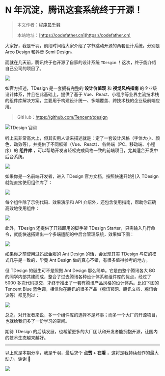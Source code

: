 # N 年沉淀，腾讯这套系统终于开源！

> 本文作者：[程序员千羽](https://yuyuanweb.feishu.cn/wiki/Abldw5WkjidySxkKxU2cQdAtnah)
>
> 本站地址：[https://codefather.cn](https://codefather.cn)

大家好，我是千羽，前段时间给大家介绍了字节跳动开源的两套设计系统，分别是 Arco Design 和抖音 Semi Design。

而就在几天前，腾讯终于也开源了自家的设计系统 `TDesgin` ！这次，终于能介绍自己公司的项目了。

![](https://pic.yupi.icu/5563/202311091147334.png)

如官方描述，TDesign 是一套拥有完整的 **设计价值观** 和 **视觉风格指南** 的企业级设计体系，并且在此基础上，提供了基于 Vue、React、小程序等业界主流技术栈的组件库解决方案，主要用于构建设计统一、多端覆盖、跨技术栈的企业级前端应用。

> GitHub：https://github.com/Tencent/tdesign

![](https://pic.yupi.icu/5563/202311091147466.png)TDesign 官网

听上去非常高大上，但其实用人话来描述就是：定了一套设计风格（字体大小、颜色、动效等），并提供了不同框架（Vue、React）、各终端（PC、移动端、小程序）的 **组件库** ，可以帮助开发者轻松完成风格一致的前端项目，尤其适合开发中后台系统。

![](https://pic.yupi.icu/5563/202311091147377.png)

如果你是一名前端开发者，进入 TDesign 官方文档，按照快速开始引入 TDesign 就能直接使用组件库了：

![](https://pic.yupi.icu/5563/202311091147362.png)

每个组件除了示例代码、效果演示和 API 介绍外，还包含使用指南，帮助你正确高效地使用组件：

![](https://pic.yupi.icu/5563/202311091147366.png)

此外，TDesign 还提供了开箱即用的脚手架 TDesign Starter，只需输入几行命令，就能快速搭建出一个多端适配的中后台管理系统，效果如下图：

![](https://pic.yupi.icu/5563/202311091147430.png)

如果你之前使用过蚂蚁金服的 Ant Design 的话，会发现其实 TDesign 与它的模式几乎是一致的，毕竟 Ant Design 做的真心不错，有很多值得参考的地方。

但 TDesign 的诞生可不是照搬 Ant Design 那么简单。它是由整个腾讯各大 BG 的同学内部共建而成，整合了过去腾讯各种设计体系和组件库的优点，经过了 5000 多次代码提交，才终于推出了一套有腾讯产品风格的设计体系。比如下图的 Tencent Blue 蓝色调，相信你在腾讯的很多产品（腾讯官网、腾讯文档、腾讯会议等）都见到过：

![](https://pic.yupi.icu/5563/202311091147804.png)

总之，对开发者来说，多一个组件库的选择不是坏事；而多一个大厂的开源项目，也就给我们多了一份学习的空间。

期待 TDesign 的后续发展，也希望更多的大厂团队和开发者能拥抱开源，让国内的技术生态越来越好。



------


以上就是本期分享，我是千羽，最后求个 **点赞 + 在看** ，这将是我持续创作的最大动力，谢谢 🙏

![](https://pic.yupi.icu/5563/202311091147822.png)